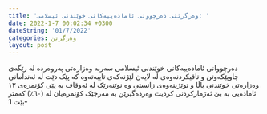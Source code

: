 ```yaml
---
title: 'وەرگرتنی دەرچوونی ئامادەییەكانی خوێندنی ئیسلامی: '
date: 2022-1-7 00:02:34 +0300
dateString: '01/7/2022'
categories: وەرگرتن
layout: post
---
```


دەرچووانی ئامادەییەکانی خوێندنی ئیسلامی سەربە وەزارەتی پەروەردە لە رێگەی چاوپێکەوتن و 
تاقیکردنەوەی لە لایەن لێژنەکەی تایبەتەوە کە پێک دێت لە ئەندامانی وەزارەتی خوێندنی باڵا و توێژینەوەی زانستی 
وە نوێنەرێک لە ئەوقاف بە پێی کۆنمرەی ١٢ ئامادەیی بە بێ ئەژمارکردنی کردیت وەردەگیرێن بە مەرجێک کۆنمرەیان لە (٦٠٪) 
کەمتر بێت 
**1-**       